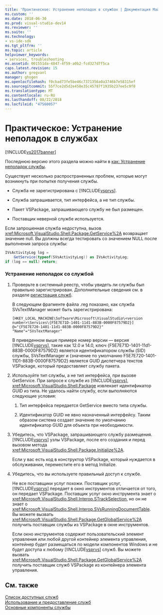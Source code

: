 ```yaml
---
title: 'Практическое: Устранение неполадок в службах | Документация Майкрософт'
ms.custom: ''
ms.date: 2018-06-30
ms.prod: visual-studio-dev14
ms.reviewer: ''
ms.suite: ''
ms.technology:
- vs-ide-sdk
ms.tgt_pltfrm: ''
ms.topic: article
helpviewer_keywords:
- services, troubleshooting
ms.assetid: 001551da-4847-4f59-a0b2-fcd327d7f5ca
caps.latest.revision: 15
ms.author: gregvanl
manager: ghogen
ms.openlocfilehash: f0cbad73fe5be46c7371356a0a3746b7e58315ef
ms.sourcegitcommit: 55f7ce2d5d2e458e35c45787f1935b237ee5c9f8
ms.translationtype: MT
ms.contentlocale: ru-RU
ms.lasthandoff: 08/22/2018
ms.locfileid: "47560057"
---
```

# <a name="how-to-troubleshoot-services"></a>Практическое: Устранение неполадок в службах
[!INCLUDE[vs2017banner](../includes/vs2017banner.md)]

Последнюю версию этого раздела можно найти в [как: Устранение неполадок службы](https://docs.microsoft.com/visualstudio/extensibility/how-to-troubleshoot-services).  
  
Существует несколько распространенных проблем, которые могут возникнуть при попытке получения службы.  
  
-   Служба не зарегистрирована с [!INCLUDE[vsprvs](../includes/vsprvs-md.md)].  
  
-   Служба запрашивается, тип интерфейса, а не тип службы.  
  
-   Пакет VSPackage, запрашивающего службу не был размещен.  
  
-   Поставщик неверной службе используется.  
  
 Если запрошенная служба недоступна, вызов <xref:Microsoft.VisualStudio.Shell.Package.GetService%2A> возвращает значение null. Вы должны всегда тестировать со значением NULL после выполнения запроса службы:  
  
```csharp  
IVsActivityLog log =   
    GetService(typeof(SVsActivityLog)) as IVsActivityLog;  
if (log == null) return;  
```  
  
### <a name="to-troubleshoot-a-service"></a>Устранение неполадок со службой  
  
1.  Проверьте в системный реестр, чтобы увидеть ли службы был правильно зарегистрирован. Дополнительные сведения см. в разделе [регистрация служб](../misc/registering-services.md).  
  
     В следующем фрагменте файла .reg показано, как служба SVsTextManager может быть зарегистрирована:  
  
    ```  
    [HKEY_LOCAL_MACHINE\Software\Microsoft\VisualStudio\<version number>\Services\{F5E7E71D-1401-11d1-883B-0000F87579D2}]  
    @="{F5E7E720-1401-11d1-883B-0000F87579D2}"  
    "Name"="SVsTextManager"  
    ```  
  
     В приведенном выше примере номер версии — версия [!INCLUDE[vsprvs](../includes/vsprvs-md.md)], такие как 12.0 и 14.0, ключ {F5E7E71D-1401-11d1-883B-0000F87579D2} является идентификатором службы (SID) службы, SVsTextManager и {значение по умолчанию F5E7E720-1401-11D1-883B-0000F87579D2} является GUID диспетчера текстов VSPackage, который предоставляет службу пакета.  
  
2.  Используйте тип службы, а не тип интерфейса, при вызове GetService. При запросе к службе из [!INCLUDE[vsprvs](../includes/vsprvs-md.md)], <xref:Microsoft.VisualStudio.Shell.Package> извлекает идентификатор GUID из типа. Не удалось найти службу, если выполняются следующие условия:  
  
    1.  Тип интерфейса передается GetService вместо типа службы.  
  
    2.  Идентификатор GUID не явно назначенный интерфейсу. Таким образом система создает значение по умолчанию идентификатор GUID для объекта при необходимости.  
  
3.  Убедитесь, что VSPackage, запрашивающего службу размещения. [!INCLUDE[vsprvs](../includes/vsprvs-md.md)] узлы VSPackage, после его создания и перед вызовом метода <xref:Microsoft.VisualStudio.Shell.Package.Initialize%2A>.  
  
     Если у вас есть код в конструктор VSPackage, который нуждается в обслуживании, переместите его в метод Initialize.  
  
4.  Убедитесь, что вы используете правильный доступ к службе.  
  
     Не все поставщики услуг похожи. Поставщик услуг, [!INCLUDE[vsprvs](../includes/vsprvs-md.md)] передает в окно инструментов отличается от того, он передает VSPackage. Поставщик услуг окно инструмента знает о <xref:Microsoft.VisualStudio.Shell.Interop.STrackSelection>, но он не знает о <xref:Microsoft.VisualStudio.Shell.Interop.SVsRunningDocumentTable>. Вы можете вызвать <xref:Microsoft.VisualStudio.Shell.Package.GetGlobalService%2A> получить поставщик службы из VSPackage в окне инструментов.  
  
     Если окно инструментов содержит пользовательский элемент управления или любой другой контейнер элемента управления, контейнер будет размещаться по модели компонентов Windows и не будет доступа к любому [!INCLUDE[vsprvs](../includes/vsprvs-md.md)] служб. Вы можете вызвать <xref:Microsoft.VisualStudio.Shell.Package.GetGlobalService%2A> получить поставщик служб VSPackage из контейнера элемента управления.  
  
## <a name="see-also"></a>См. также  
 [Список доступных служб](../extensibility/internals/list-of-available-services.md)   
 [Использование и предоставление служб](../extensibility/using-and-providing-services.md)   
 [Основные компоненты службы](../extensibility/internals/service-essentials.md)

